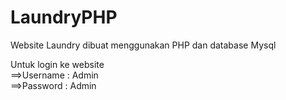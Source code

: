 # LaundryPHP
Website Laundry dibuat menggunakan PHP dan database Mysql

Untuk login ke website <br>
==>Username : Admin <br>
==>Password : Admin
